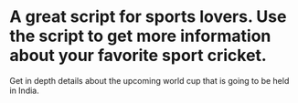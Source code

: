 # A great script for sports lovers. Use the script to get more information about your favorite sport cricket. 
Get in depth details about the upcoming world cup that is going to be held in India. 
